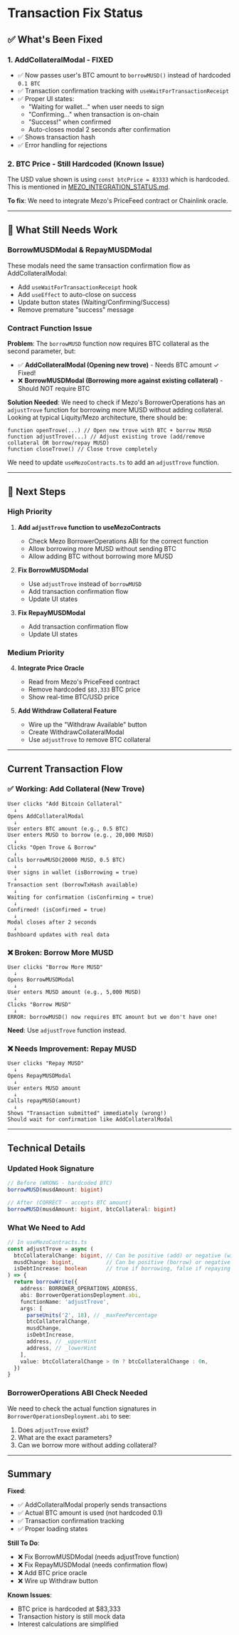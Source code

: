 # Transaction Fix Status

## ✅ What's Been Fixed

### 1. **AddCollateralModal** - FIXED
- ✅ Now passes user's BTC amount to `borrowMUSD()` instead of hardcoded `0.1 BTC`
- ✅ Transaction confirmation tracking with `useWaitForTransactionReceipt`
- ✅ Proper UI states:
  - "Waiting for wallet..." when user needs to sign
  - "Confirming..." when transaction is on-chain
  - "Success!" when confirmed
  - Auto-closes modal 2 seconds after confirmation
- ✅ Shows transaction hash
- ✅ Error handling for rejections

### 2. **BTC Price** - Still Hardcoded (Known Issue)
The USD value shown is using `const btcPrice = 83333` which is hardcoded. This is mentioned in [MEZO_INTEGRATION_STATUS.md](MEZO_INTEGRATION_STATUS.md#what-s-still-mock-data-).

**To fix**: We need to integrate Mezo's PriceFeed contract or Chainlink oracle.

---

## 🔧 What Still Needs Work

### BorrowMUSDModal & RepayMUSDModal
These modals need the same transaction confirmation flow as AddCollateralModal:
- Add `useWaitForTransactionReceipt` hook
- Add `useEffect` to auto-close on success
- Update button states (Waiting/Confirming/Success)
- Remove premature "success" message

### Contract Function Issue
**Problem**: The `borrowMUSD` function now requires BTC collateral as the second parameter, but:
- ✅ **AddCollateralModal (Opening new trove)** - Needs BTC amount ✓ Fixed!
- ❌ **BorrowMUSDModal (Borrowing more against existing collateral)** - Should NOT require BTC

**Solution Needed**:
We need to check if Mezo's BorrowerOperations has an `adjustTrove` function for borrowing more MUSD without adding collateral. Looking at typical Liquity/Mezo architecture, there should be:

```solidity
function openTrove(...) // Open new trove with BTC + borrow MUSD
function adjustTrove(...) // Adjust existing trove (add/remove collateral OR borrow/repay MUSD)
function closeTrove() // Close trove completely
```

We need to update `useMezoContracts.ts` to add an `adjustTrove` function.

---

## 🎯 Next Steps

### High Priority
1. **Add `adjustTrove` function to useMezoContracts**
   - Check Mezo BorrowerOperations ABI for the correct function
   - Allow borrowing more MUSD without sending BTC
   - Allow adding BTC without borrowing more MUSD

2. **Fix BorrowMUSDModal**
   - Use `adjustTrove` instead of `borrowMUSD`
   - Add transaction confirmation flow
   - Update UI states

3. **Fix RepayMUSDModal**
   - Add transaction confirmation flow
   - Update UI states

### Medium Priority
4. **Integrate Price Oracle**
   - Read from Mezo's PriceFeed contract
   - Remove hardcoded `$83,333` BTC price
   - Show real-time BTC/USD price

5. **Add Withdraw Collateral Feature**
   - Wire up the "Withdraw Available" button
   - Create WithdrawCollateralModal
   - Use `adjustTrove` to remove BTC collateral

---

## Current Transaction Flow

### ✅ Working: Add Collateral (New Trove)
```
User clicks "Add Bitcoin Collateral"
  ↓
Opens AddCollateralModal
  ↓
User enters BTC amount (e.g., 0.5 BTC)
User enters MUSD to borrow (e.g., 20,000 MUSD)
  ↓
Clicks "Open Trove & Borrow"
  ↓
Calls borrowMUSD(20000 MUSD, 0.5 BTC)
  ↓
User signs in wallet (isBorrowing = true)
  ↓
Transaction sent (borrowTxHash available)
  ↓
Waiting for confirmation (isConfirming = true)
  ↓
Confirmed! (isConfirmed = true)
  ↓
Modal closes after 2 seconds
  ↓
Dashboard updates with real data
```

### ❌ Broken: Borrow More MUSD
```
User clicks "Borrow More MUSD"
  ↓
Opens BorrowMUSDModal
  ↓
User enters MUSD amount (e.g., 5,000 MUSD)
  ↓
Clicks "Borrow MUSD"
  ↓
ERROR: borrowMUSD() now requires BTC amount but we don't have one!
```

**Need**: Use `adjustTrove` function instead.

### ❌ Needs Improvement: Repay MUSD
```
User clicks "Repay MUSD"
  ↓
Opens RepayMUSDModal
  ↓
User enters MUSD amount
  ↓
Calls repayMUSD(amount)
  ↓
Shows "Transaction submitted" immediately (wrong!)
Should wait for confirmation like AddCollateralModal
```

---

## Technical Details

### Updated Hook Signature
```typescript
// Before (WRONG - hardcoded BTC)
borrowMUSD(musdAmount: bigint)

// After (CORRECT - accepts BTC amount)
borrowMUSD(musdAmount: bigint, btcCollateral: bigint)
```

### What We Need to Add
```typescript
// In useMezoContracts.ts
const adjustTrove = async (
  btcCollateralChange: bigint, // Can be positive (add) or negative (withdraw)
  musdChange: bigint,          // Can be positive (borrow) or negative (repay)
  isDebtIncrease: boolean      // true if borrowing, false if repaying
) => {
  return borrowWrite({
    address: BORROWER_OPERATIONS_ADDRESS,
    abi: BorrowerOperationsDeployment.abi,
    functionName: 'adjustTrove',
    args: [
      parseUnits('2', 18), // _maxFeePercentage
      btcCollateralChange,
      musdChange,
      isDebtIncrease,
      address, // _upperHint
      address, // _lowerHint
    ],
    value: btcCollateralChange > 0n ? btcCollateralChange : 0n,
  })
}
```

### BorrowerOperations ABI Check Needed
We need to check the actual function signatures in `BorrowerOperationsDeployment.abi` to see:
1. Does `adjustTrove` exist?
2. What are the exact parameters?
3. Can we borrow more without adding collateral?

---

## Summary

**Fixed**:
- ✅ AddCollateralModal properly sends transactions
- ✅ Actual BTC amount is used (not hardcoded 0.1)
- ✅ Transaction confirmation tracking
- ✅ Proper loading states

**Still To Do**:
- ❌ Fix BorrowMUSDModal (needs adjustTrove function)
- ❌ Fix RepayMUSDModal (needs confirmation flow)
- ❌ Add BTC price oracle
- ❌ Wire up Withdraw button

**Known Issues**:
- BTC price is hardcoded at $83,333
- Transaction history is still mock data
- Interest calculations are simplified
